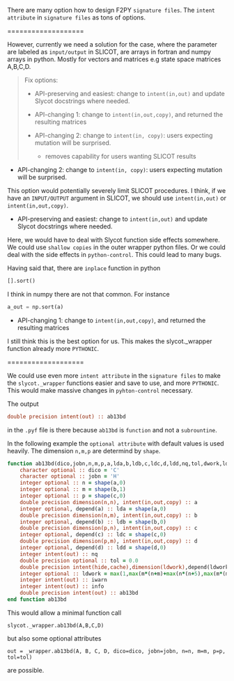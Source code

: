 There are many option how to design F2PY `signature files`. The `intent attribute` in `signature files` as tons of options.

===================

However, currently we need a solution for the case, where the parameter are labeled as `input/output` in SLICOT,
are arrays in fortran and numpy arrays in python. Mostly for vectors and matrices e.g state space matrices A,B,C,D.

> Fix options:
> 
> * API-preserving and easiest: change to `intent(in,out)` and update Slycot docstrings where needed.
> * API-changing 1: change to `intent(in,out,copy)`, and returned the resulting matrices
> * API-changing 2: change to `intent(in, copy)`: users expecting mutation will be surprised.
>   
>   * removes capability for users wanting SLICOT results

* API-changing 2: change to `intent(in, copy)`: users expecting mutation will be surprised.

This option would potentially severely limit SLICOT procedures.
I think, if we have an `INPUT/OUTPUT` argument in SLICOT, we should use `intent(in,out)` or `intent(in,out,copy)`.

* API-preserving and easiest: change to `intent(in,out)` and update Slycot docstrings where needed.

Here, we would have to deal with Slycot function side effects somewhere.
We could use `shallow copies` in the outer wrapper python files.
Or we could deal with the side effects in `python-control`.
This could lead to many bugs.

Having said that, there are `inplace` function in python

```python
[].sort()
```

I think in numpy there are not that common. For instance

```python
a_out = np.sort(a)
```

* API-changing 1: change to `intent(in,out,copy)`, and returned the resulting matrices

I still think this is the best option for us. This makes the slycot._wrapper function already more `PYTHONIC`.

===================

We could use even more `intent attribute` in the `signature files` to make the `slycot._wrapper` functions easier and save to use, and more `PYTHONIC`.
This would make massive changes in `pyhton-control` necessary.

The output

```fortran
double precision intent(out) :: ab13bd
```

in the `.pyf` file is there because `ab13bd` is `function` and not a `subrountine`.

In the following example the `optional attribute` with default values is used heavily. The dimension `n,m,p` are determind by `shape`.

```fortran
function ab13bd(dico,jobn,n,m,p,a,lda,b,ldb,c,ldc,d,ldd,nq,tol,dwork,ldwork,iwarn,info) ! in AB13BD.f
    character optional :: dico = 'C'
    character optional :: jobn = 'H'
    integer optional :: n = shape(a,0)
    integer optional :: m = shape(b,1)
    integer optional :: p = shape(c,0)
    double precision dimension(n,n), intent(in,out,copy) :: a
    integer optional, depend(a) :: lda = shape(a,0)
    double precision dimension(n,m), intent(in,out,copy) :: b
    integer optional, depend(b) :: ldb = shape(b,0)
    double precision dimension(p,n), intent(in,out,copy) :: c
    integer optional, depend(c) :: ldc = shape(c,0)
    double precision dimension(p,m), intent(in,out,copy) :: d
    integer optional, depend(d) :: ldd = shape(d,0)
    integer intent(out) :: nq
    double precision optional :: tol = 0.0
    double precision intent(hide,cache),dimension(ldwork),depend(ldwork) :: dwork
    integer optional :: ldwork = max(1,max(m*(n+m)+max(n*(n+5),max(m*(m+2),4*p)),n*(max(n,p)+4)+min(n,p)))
    integer intent(out) :: iwarn
    integer intent(out) :: info
    double precision intent(out) :: ab13bd
end function ab13bd
```

This would allow a minimal function call

```
slycot._wrapper.ab13bd(A,B,C,D)
```

but also some optional attributes

```
out = _wrapper.ab13bd(A, B, C, D, dico=dico, jobn=jobn, n=n, m=m, p=p, tol=tol)
```

are possible.

